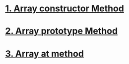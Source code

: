 # [1. Array constructor Method](../Array/js/1.constructor.js)
# [2. Array prototype Method](../Array/js/2.prototype.length.js)
# [3. Array at method](../Array/js/3.at.js)